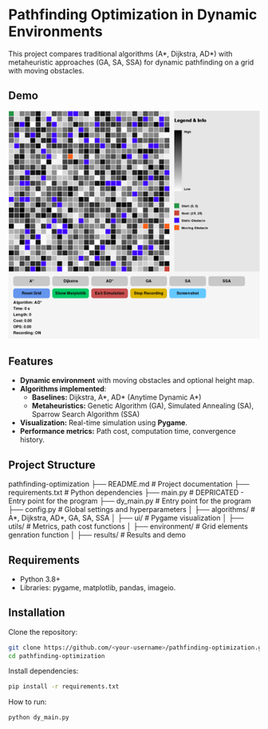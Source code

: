 # Pathfinding Optimization in Dynamic Environments
This project compares traditional algorithms (A*, Dijkstra, AD*) with metaheuristic approaches (GA, SA, SSA) for dynamic pathfinding on a grid with moving obstacles.

## Demo
![Watch the demo](results/simulation_20250731_081004.gif)

## Features
- **Dynamic environment** with moving obstacles and optional height map.
- **Algorithms implemented**:
  - **Baselines:** Dijkstra, A*, AD* (Anytime Dynamic A*)
  - **Metaheuristics:** Genetic Algorithm (GA), Simulated Annealing (SA), Sparrow Search Algorithm (SSA)
- **Visualization:** Real-time simulation using **Pygame**.
- **Performance metrics:** Path cost, computation time, convergence history.

## Project Structure
pathfinding-optimization
├── README.md # Project documentation
├── requirements.txt # Python dependencies
├── main.py # DEPRICATED - Entry point for the program
├── dy_main.py # Entry point for the program
├── config.py # Global settings and hyperparameters
│ ├── algorithms/ # A*, Dijkstra, AD*, GA, SA, SSA
│ ├── ui/ # Pygame visualization
│ ├── utils/ # Metrics, path cost functions
│ ├── environment/ # Grid elements genration function
│ ├── results/ # Results and demo

## Requirements
- Python 3.8+
- Libraries: pygame, matplotlib, pandas, imageio.

## Installation

Clone the repository:
```bash
git clone https://github.com/<your-username>/pathfinding-optimization.git
cd pathfinding-optimization
```
Install dependencies:
```bash
pip install -r requirements.txt
```
How to run:
```bash
python dy_main.py
```

